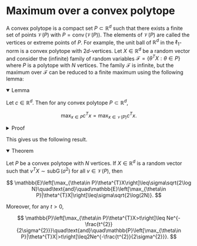 # Maximum over a convex polytope

A convex polytope is a compact set $P\subset\mathbb{R}^{d}$ such that there exists a finite set of points $\mathcal{V}(P)$ with $P=\operatorname{conv}(\mathcal{V}(P)).$ The elements of $\mathcal{V}(P)$ are called the vertices or extreme points of $P.$ For example, the unit ball of $\mathbb{R}^{d}$ in the $\ell_{1}$-norm is a convex polytope with $2d$-vertices. Let $X\in\mathbb{R}^{d}$ be a random vector and consider the (infinite) family of random variables $\mathcal{F}=\{\theta^{T}X:\theta\in P\}$ where $P$ is a polytope with $N$ vertices. The family $\mathcal{F}$ is infinite, but the maximum over $\mathcal{F}$ can be reduced to a finite maximum using the following lemma: 

<details open>
<summary>Lemma</summary>

Let $c\in\mathbb{R}^{d}.$ Then for any convex polytope $P\subset\mathbb{R}^{d}$, 

$$
\max_{x\in P}c^{T}x=\max_{x\in\mathcal{V}(P)}c^{T}x.
$$
</details>

<details>
<summary>Proof</summary>

Let $v_{1},\ldots,v_{n}$ denote the vertices of $P.$ For any $x\in P$, we have $x=\sum_{i=1}^{n}\lambda_{i}v_{i}=\lambda^{T}x$ for some $\lambda=(\lambda_{1},\ldots,\lambda_{n})^T$ satisfying $\lambda_{1},\ldots,\lambda_{n}\geq0$ and $\sum_{i=1}^{n}\lambda_{i}=1.$ Hence, 

$$
c^{T}x=\sum_{i=1}^{N}\lambda_{i}c^{T}v_{i}\leq\sum_{i=1}^{N}\lambda_{i}\left(\max_{1\leq i\leq N}c^{T}v_{i}\right)=\max_{1\leq i\leq N}c^{T}v_{i}.
$$

Thus, 

$$
\max_{1\leq i\leq N}c^{T}v_{i}\leq\max_{x\in P}c^{T}x\leq\max_{1\leq i\leq N}c^{T}v_{i}
$$

which means that the two quantities are equal.
</details>


This gives us the following result.

<details open>
<summary>Theorem</summary>

Let $P$ be a convex polytope with $N$ vertices. If $X\in\mathbb{R}^{d}$ is a random vector such that $v^{T}X\sim\operatorname{subG}(\sigma^{2})$ for all $v\in\mathcal{V}(P),$ then 

$$
\mathbb{E}\left[\max_{\theta\in P}\theta^{T}X\right]\leq\sigma\sqrt{2\log N}\quad\text{and}\quad\mathbb{E}\left[\max_{\theta\in P}|\theta^{T}X|\right]\leq\sigma\sqrt{2\log(2N)}.
$$

Moreover, for any $t>0,$ 

$$
\mathbb{P}\left[\max_{\theta\in P}\theta^{T}X>t\right]\leq Ne^{-\frac{t^{2}}{2\sigma^{2}}}\quad\text{and}\quad\mathbb{P}\left[\max_{\theta\in P}|\theta^{T}X|>t\right]\leq2Ne^{-\frac{t^{2}}{2\sigma^{2}}}.
$$
</details>


